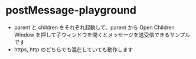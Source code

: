 # postMessage-playground

-   parent と children をそれぞれ起動して、parent から Open Children Window を押して子ウィンドウを開くとメッセージを送受信できるサンプルです
-   https, http のどちらでも混在していても動作します
